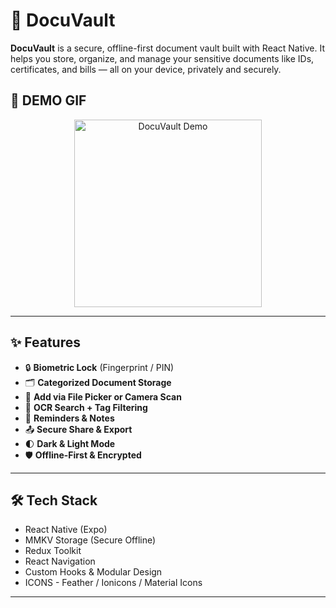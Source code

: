 # 🔐 DocuVault

**DocuVault** is a secure, offline-first document vault built with React Native. It helps you store, organize, and manage your sensitive documents like IDs, certificates, and bills — all on your device, privately and securely.

## 🎥 DEMO GIF

<div align="center">
  <img src="./assets/demos/scan.gif" alt="DocuVault Demo" width="300" />
</div>

---

## ✨ Features

- 🔒 **Biometric Lock** (Fingerprint / PIN)
- 🗂️ **Categorized Document Storage**
- 📂 **Add via File Picker or Camera Scan**
- 🔎 **OCR Search + Tag Filtering**
- 📅 **Reminders & Notes**
- 📤 **Secure Share & Export**
- 🌓 **Dark & Light Mode**
- 🛡️ **Offline-First & Encrypted**

---

## 🛠 Tech Stack

- React Native (Expo)
- MMKV Storage (Secure Offline)
- Redux Toolkit
- React Navigation
- Custom Hooks & Modular Design
- ICONS - Feather / Ionicons / Material Icons

---
